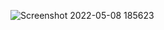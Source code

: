 ![Screenshot 2022-05-08 185623](https://user-images.githubusercontent.com/76550448/167298396-95ff6c2e-2ab4-4d1b-9ed2-d7336ecbb24f.png)
